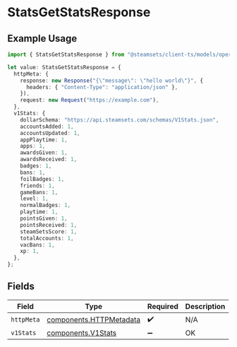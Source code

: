 # StatsGetStatsResponse

## Example Usage

```typescript
import { StatsGetStatsResponse } from "@steamsets/client-ts/models/operations";

let value: StatsGetStatsResponse = {
  httpMeta: {
    response: new Response("{\"message\": \"hello world\"}", {
      headers: { "Content-Type": "application/json" },
    }),
    request: new Request("https://example.com"),
  },
  v1Stats: {
    dollarSchema: "https://api.steamsets.com/schemas/V1Stats.json",
    accountsAdded: 1,
    accountsUpdated: 1,
    appPlaytime: 1,
    apps: 1,
    awardsGiven: 1,
    awardsReceived: 1,
    badges: 1,
    bans: 1,
    foilBadges: 1,
    friends: 1,
    gameBans: 1,
    level: 1,
    normalBadges: 1,
    playtime: 1,
    pointsGiven: 1,
    pointsReceived: 1,
    steamSetsScore: 1,
    totalAccounts: 1,
    vacBans: 1,
    xp: 1,
  },
};
```

## Fields

| Field                                                              | Type                                                               | Required                                                           | Description                                                        |
| ------------------------------------------------------------------ | ------------------------------------------------------------------ | ------------------------------------------------------------------ | ------------------------------------------------------------------ |
| `httpMeta`                                                         | [components.HTTPMetadata](../../models/components/httpmetadata.md) | :heavy_check_mark:                                                 | N/A                                                                |
| `v1Stats`                                                          | [components.V1Stats](../../models/components/v1stats.md)           | :heavy_minus_sign:                                                 | OK                                                                 |
